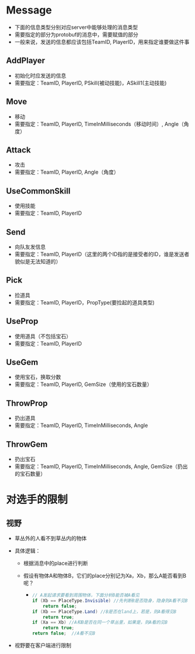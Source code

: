 # Message

- 下面的信息类型分别对应server中能够处理的消息类型
- 需要指定的部分为protobuf的消息中，需要赋值的部分
- 一般来说，发送的信息都应该包括TeamID, PlayerID，用来指定谁要做这件事

## AddPlayer

- 初始化时应发送的信息
- 需要指定：TeamID, PlayerID, PSkill(被动技能)，ASkill1(主动技能)

## Move

- 移动
- 需要指定：TeamID, PlayerID, TimeInMilliseconds（移动时间）, Angle（角度）

## Attack

- 攻击
- 需要指定：TeamID, PlayerID, Angle（角度）

## UseCommonSkill

- 使用技能
- 需要指定：TeamID, PlayerID

## Send

- 向队友发信息
- 需要指定：TeamID, PlayerID（这里的两个ID指的是接受者的ID，谁是发送者貌似是无法知道的）

## Pick

- 捡道具
- 需要指定：TeamID, PlayerID，PropType(要捡起的道具类型)

## UseProp

- 使用道具（不包括宝石）
- 需要指定：TeamID, PlayerID

## UseGem

- 使用宝石，换取分数
- 需要指定：TeamID, PlayerID, GemSize（使用的宝石数量）

## ThrowProp

- 扔出道具
- 需要指定：TeamID, PlayerID, TimeInMilliseconds, Angle

## ThrowGem

- 扔出宝石
- 需要指定：TeamID, PlayerID, TimeInMilliseconds, Angle, GemSize（扔出的宝石数量）

# 对选手的限制

## 视野

- 草丛外的人看不到草丛内的物体

- 具体逻辑：

  - 根据消息中的place进行判断

  - 假设有物体A和物体B，它们的place分别记为Xa，Xb，那么A能否看到B呢？

    - ~~~c#
      // A发起请求要看到周围物体，下面分析B能否被A看见
      if (Xb == PlaceType.Invisible) //先判断B是否隐身，隐身则A看不见B
          return false;
      if (Xb == PlaceType.Land) //B是否在land上，若是，则A看得见B
          return true;
      if (Xa == Xb) //A和B是否在同一个草丛里，如果是，则A看的见B
          return true;
      return false;  //A看不见B
      ~~~

- 视野要在客户端进行限制
